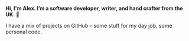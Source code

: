 **Hi, I'm Alex. I’m a software developer, writer, and hand crafter from the UK. 👋**

I have a mix of projects on GitHub – some stuff for my day job, some personal code.
